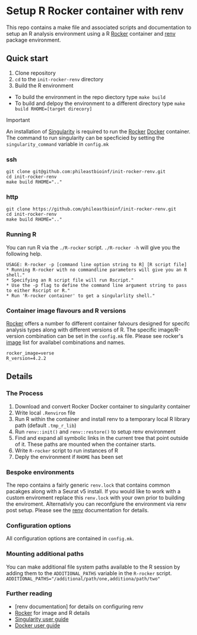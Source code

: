 # Setup R Rocker container with renv

This repo contains a make file and associated scripts and documentation to setup an R analysis environment using a R [Rocker](https://rocker-project.org/) container and [renv](https://rstudio.github.io/renv/articles/renv.html) package environment.

## Quick start

1. Clone repository
2. `cd` to the `init-rocker-renv` directory
3. Build the R environment
  + To build the environment in the repo diectory type `make build`
  + To build and delpoy the environment to a different directory type `make build RHOME=[target direcory]`

> [!IMPORTANT]
> An installation of [Singularity](https://github.com/sylabs/singularity/releases) is required to run the [Rocker](https://rocker-project.org/) [Docker](https://www.docker.com/) container. The command to run singularity can be specficied by setting the `singularity_command` variable in `config.mk`

### ssh
```
git clone git@github.com:phileastbioinf/init-rocker-renv.git
cd init-rocker-renv
make build RHOME=".."
```
### http
```
git clone https://github.com/phileastbioinf/init-rocker-renv.git
cd init-rocker-renv
make build RHOME=".."
```

### Running R

You can run R via the `./R-rocker` script.
`./R-rocker -h` will give you the following help.

```
USAGE: R-rocker -p [command line option string to R] [R script file]
* Running R-rocker with no commandline parameters will give you an R shell."
* Specifying an R script file will run Rscript."
* Use the -p flag to define the command line argument string to pass to either Rscript or R."
* Run 'R-rocker container' to get a singularlity shell."
```

### Container image flavours and R versions

[Rocker](https://rocker-project.org/) offers a number fo different container falvours designed for specifc analysis types along with different versions of R. The specific image/R-version combination can be set in the `config.mk` file. Please see rocker's [image](https://rocker-project.org/images/) list for availabel combinations and names. 
```
rocker_image=verse
R_version=4.2.2
```

## Details

### The Process

1. Download and convert Rocker Docker container to singularity container
2. Write local `.Renviron` file
3. Run R within the container and install renv to a temporary local R library path (default `.tmp_r_lib`)
4. Run `renv::init()` and `renv::restore()` to setup renv environment
5. Find and expand all symbolic links in the current tree that point outside of it. These paths are mounted when the container starts.
6. Write `R-rocker` script to run instances of R
7. Deply the environment if `RHOME` has been set

### Bespoke environments

The repo contains a fairly generic `renv.lock`  that contains common pacakges along with a Seurat v5 install. If you would like to work with a custom enviroment replace this `renv.lock` with your own prior to building the enviroment. Alternativly you can reconfgiure the environment via renv post setup. Please see the [renv](https://rstudio.github.io/renv/articles/renv.html) documentation for details.

### Configuration options

All configuration options are contained in `config.mk`.

### Mounting additional paths

You can make additional file system paths available to the R session by adding them to the `ADDITIONAL_PATHS` variable in the `R-rocker` script.
`ADDITIONAL_PATHS="/additional/path/one,additiona/path/two"`

### Further reading

* [renv documentation] for details on configuring renv
* [Rocker](https://rocker-project.org/) for image and R details
* [Singularity user guide](https://docs.sylabs.io/guides/3.5/user-guide/)
* [Docker user guide](https://www.docker.com/)



